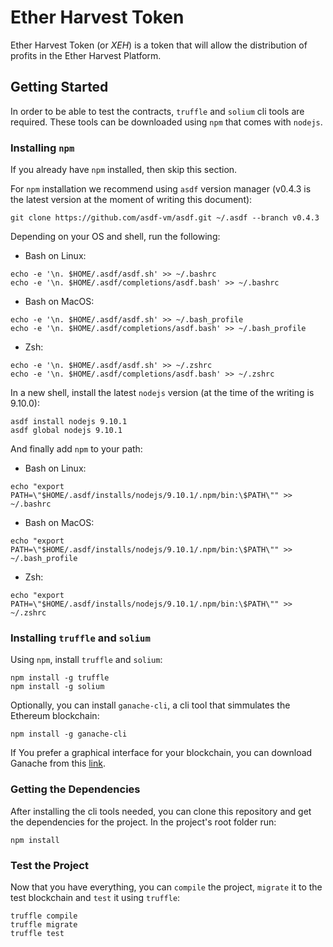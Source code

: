 # Ether Harvest Token

Ether Harvest Token (or _XEH_) is a token that will allow the distribution of
profits in the Ether Harvest Platform.

## Getting Started

In order to be able to test the contracts, `truffle` and `solium` cli
tools are required. These tools can be downloaded using `npm` that comes with
`nodejs`.

### Installing `npm`

If you already have `npm` installed, then skip this section.

For `npm` installation we recommend using `asdf` version manager (v0.4.3 is the
latest version at the moment of writing this document):

```
git clone https://github.com/asdf-vm/asdf.git ~/.asdf --branch v0.4.3
```

Depending on your OS and shell, run the following:

  * Bash on Linux:
  ```
  echo -e '\n. $HOME/.asdf/asdf.sh' >> ~/.bashrc
  echo -e '\n. $HOME/.asdf/completions/asdf.bash' >> ~/.bashrc
  ```
  * Bash on MacOS:
  ```
  echo -e '\n. $HOME/.asdf/asdf.sh' >> ~/.bash_profile
  echo -e '\n. $HOME/.asdf/completions/asdf.bash' >> ~/.bash_profile
  ```
  * Zsh:
  ```
  echo -e '\n. $HOME/.asdf/asdf.sh' >> ~/.zshrc
  echo -e '\n. $HOME/.asdf/completions/asdf.bash' >> ~/.zshrc
  ```

In a new shell, install the latest `nodejs` version (at the time of the writing
is 9.10.0):

```
asdf install nodejs 9.10.1
asdf global nodejs 9.10.1
```

And finally add `npm` to your path:

  * Bash on Linux:
  ```
  echo "export PATH=\"$HOME/.asdf/installs/nodejs/9.10.1/.npm/bin:\$PATH\"" >> ~/.bashrc
  ```
  * Bash on MacOS:
  ```
  echo "export PATH=\"$HOME/.asdf/installs/nodejs/9.10.1/.npm/bin:\$PATH\"" >> ~/.bash_profile
  ```
  * Zsh:
  ```
  echo "export PATH=\"$HOME/.asdf/installs/nodejs/9.10.1/.npm/bin:\$PATH\"" >> ~/.zshrc
  ```

### Installing `truffle` and `solium`

Using `npm`, install `truffle` and `solium`:

```
npm install -g truffle
npm install -g solium
```

Optionally, you can install `ganache-cli`, a cli tool that simmulates the
Ethereum blockchain:

```
npm install -g ganache-cli
```

If You prefer a graphical interface for your blockchain, you can download
Ganache from this [link](http://truffleframework.com/ganache/).

### Getting the Dependencies

After installing the cli tools needed, you can clone this repository and get
the dependencies for the project. In the project's root folder run:

```
npm install
```

### Test the Project

Now that you have everything, you can `compile` the project, `migrate` it to
the test blockchain and `test` it using `truffle`:

```
truffle compile
truffle migrate
truffle test
```
